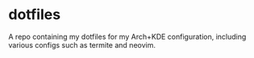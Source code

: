 # dotfiles
A repo containing my dotfiles for my Arch+KDE configuration, including various configs such as termite and neovim.
